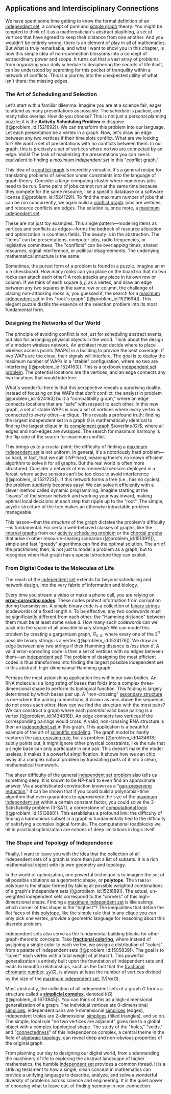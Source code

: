 ## Applications and Interdisciplinary Connections

We have spent some time getting to know the formal definition of an [independent set](@article_id:264572), a concept of pure and [simple graph](@article_id:274782) theory. You might be tempted to think of it as a mathematician's abstract plaything, a set of vertices that have agreed to keep their distance from one another. And you wouldn't be entirely wrong; there is an element of play in all of mathematics. But what is truly remarkable, and what I want to show you in this chapter, is how this simple idea of non-connection blossoms into a concept of extraordinary power and scope. It turns out that a vast array of problems, from organizing your daily schedule to deciphering the secrets of life itself, can be understood by searching for this pocket of tranquility within a network of conflicts. This is a journey into the unexpected utility of what isn't there: the missing edges.

### The Art of Scheduling and Selection

Let's start with a familiar dilemma. Imagine you are at a science fair, eager to attend as many presentations as possible. The schedule is packed, and many talks overlap. How do you choose? This is not just a personal planning puzzle; it is the **Activity Scheduling Problem** in disguise ([@problem_id:1521692]). We can transform this problem into our language. Let each presentation be a vertex in a graph. Now, let's draw an edge between any two vertices if their time slots conflict. What are we looking for? We want a set of presentations with no conflicts between them. In our graph, this is precisely a set of vertices where no two are connected by an edge. Voilà! The task of maximizing the presentations you can see is equivalent to finding a *[maximum independent set](@article_id:273687)* in this "[conflict graph](@article_id:272346)."

This idea of a [conflict graph](@article_id:272346) is incredibly versatile. It's a general recipe for translating problems of selection under constraints into the language of graph theory. Consider a large computing cluster where numerous jobs need to be run. Some pairs of jobs cannot run at the same time because they compete for the same resource, like a specific database or a software license ([@problem_id:1524129]). To find the maximum number of jobs that can be run concurrently, we again build a [conflict graph](@article_id:272346): jobs are vertices, and resource conflicts are edges. The solution is, once more, a [maximum independent set](@article_id:273687).

These are not just toy examples. This single pattern—modeling items as vertices and conflicts as edges—forms the bedrock of resource allocation and optimization in countless fields. The beauty is in the abstraction. The "items" can be presentations, computer jobs, radio frequencies, or legislative committees. The "conflicts" can be overlapping times, shared resources, signal interference, or political disagreements. The underlying mathematical structure is the same.

Sometimes, the purest form of a problem is found in a puzzle. Imagine an $m \times n$ chessboard. How many rooks can you place on the board so that no two rooks can attack each other? A rook attacks any piece in its own row or column. If we think of each square $(i, j)$ as a vertex, and draw an edge between any two squares in the same row or column, the challenge of placing non-attacking rooks is, you guessed it, the search for a [maximum independent set](@article_id:273687) in this "rook's graph" ([@problem_id:1521694]). This elegant puzzle distills the essence of the selection problem into its most fundamental form.

### Designing the Networks of Our World

The principle of avoiding conflict is not just for scheduling abstract events, but also for arranging physical objects in the world. Think about the design of a modern wireless network. An architect must decide where to place wireless access points (WAPs) in a building to provide the best coverage. If two WAPs are too close, their signals will interfere. The goal is to deploy the maximum number of WAPs in a "stable" configuration, where no two are interfering ([@problem_id:1524163]). This is a textbook [independent set problem](@article_id:268788). The potential locations are the vertices, and an edge connects any two locations that would interfere.

What's wonderful here is that this perspective reveals a surprising duality. Instead of focusing on the WAPs that *don't* conflict, the analyst in problem [@problem_id:1524163] built a "compatibility graph," where an edge connects locations that are "safe" with respect to each other. In this new graph, a set of stable WAPs is now a set of vertices where *every* vertex is connected to *every* other—a clique. This reveals a profound truth: finding the largest independent set in a graph $G$ is mathematically identical to finding the largest clique in its [complement graph](@article_id:275942) $\overline{G}$, where all edges and non-edges are swapped. The search for maximum harmony is the flip side of the search for maximum conflict.

This brings us to a crucial point: the difficulty of finding a [maximum independent set](@article_id:273687) is not uniform. In general, it's a notoriously hard problem—so hard, in fact, that we call it NP-hard, meaning there's no known efficient algorithm to solve it for all graphs. But the real world is often more structured. Consider a network of environmental sensors deployed in a forest, where active sensors can't be too close to avoid interference ([@problem_id:1521723]). If this network forms a tree (i.e., has no cycles), the problem suddenly becomes easy! We can solve it efficiently with a clever method called dynamic programming. Imagine starting at the "leaves" of the sensor network and working your way inward, making optimal local decisions at each step that ripple up to the "root". The simple, acyclic structure of the tree makes an otherwise intractable problem manageable.

This lesson—that the *structure* of the graph dictates the problem's difficulty—is fundamental. For certain well-behaved classes of graphs, like the [interval graphs](@article_id:135943) from our [activity scheduling problem](@article_id:266281) or the [chordal graphs](@article_id:275215) that arise in other resource-sharing scenarios ([@problem_id:1513911]), simple and fast "greedy" algorithms can find the optimal solution. The art of the practitioner, then, is not just to model a problem as a graph, but to recognize when that graph has a special structure they can exploit.

### From Digital Codes to the Molecules of Life

The reach of the [independent set](@article_id:264572) extends far beyond scheduling and network design, into the very fabric of information and biology.

Every time you stream a video or make a phone call, you are relying on **[error-correcting codes](@article_id:153300)**. These codes protect information from corruption during transmission. A simple binary code is a collection of [binary strings](@article_id:261619) (codewords) of a fixed length $n$. To be effective, any two codewords must be significantly different from each other; the "Hamming distance" between them must be at least some value $d$. How many such codewords can we pack into the space of all possible binary strings? We can model this problem by creating a gargantuan graph, $G_{n,d}$, where every one of the $2^n$ possible binary strings is a vertex ([@problem_id:1524176]). We draw an edge between any two strings if their Hamming distance is *less than* $d$. A valid error-correcting code is then a set of vertices with no edges between them—an [independent set](@article_id:264572)! The problem of designing the most efficient codes is thus transformed into finding the largest possible independent set in this abstract, high-dimensional Hamming graph.

Perhaps the most astonishing application lies within our own bodies. An RNA molecule is a long string of bases that folds into a complex three-dimensional shape to perform its biological function. This folding is largely determined by which bases pair up. A "non-crossing" [secondary structure](@article_id:138456) is one where the pairing connections, if drawn as arcs above the sequence, do not cross each other. How can we find the structure with the most pairs? We can construct a graph where each *potential* valid base pairing is a vertex ([@problem_id:1434818]). An edge connects two vertices if the corresponding pairings would cross. A valid, non-crossing RNA structure is then an [independent set](@article_id:264572) in this graph. This application is a beautiful example of the art of [scientific modeling](@article_id:171493). The graph model brilliantly captures the [non-crossing rule](@article_id:147434), but as problem [@problem_id:1434818] subtly points out, it might ignore other physical constraints, like the rule that a single base can only participate in one pair. This doesn't make the model useless; it makes it a powerful simplification. It shows how we can chip away at a complex natural problem by translating parts of it into a clean, mathematical framework.

The sheer difficulty of the general [independent set problem](@article_id:268788) also tells us something deep. It is known to be NP-hard to even find an approximate answer. Via a sophisticated construction known as a "[gap-preserving reduction](@article_id:260139)," it can be shown that if you could build a polynomial-time algorithm that even guarantees to *approximate* the size of the [maximum independent set](@article_id:273687) within a certain constant factor, you could solve the 3-Satisfiability problem (3-SAT), a cornerstone of [computational logic](@article_id:135757) ([@problem_id:1513880]). This establishes a profound link: the difficulty of finding a harmonious subset in a graph is fundamentally tied to the difficulty of satisfying a complex logical formula. The computational roadblocks we hit in practical optimization are echoes of deep limitations in logic itself.

### The Shape and Topology of Independence

Finally, I want to leave you with the idea that the collection of all independent sets of a graph is more than just a list of subsets. It is a rich mathematical object with its own geometry and topology.

In the world of optimization, one powerful technique is to imagine the set of all possible solutions as a geometric shape, or **polytope**. The `STAB(G)` polytope is the shape formed by taking all possible weighted combinations of a graph's independent sets ([@problem_id:1521689]). The actual, un-weighted independent sets correspond to the "corners" of this high-dimensional shape. Finding a [maximum independent set](@article_id:273687) is like asking: which corner of this shape is the "highest"? The inequalities that define the flat faces of this [polytope](@article_id:635309), like the simple rule that in any clique you can only pick one vertex, provide a geometric language for reasoning about this discrete problem.

Independent sets also serve as the fundamental building blocks for other graph-theoretic concepts. Take **[fractional coloring](@article_id:273982)**, where instead of assigning a single color to each vertex, we assign a distribution of "colors" from a palette of independent sets ([@problem_id:1505839]). The goal is to "cover" each vertex with a total weight of at least 1. This powerful generalization is entirely built upon the foundation of independent sets and leads to beautiful relationships, such as the fact that the [fractional chromatic number](@article_id:261621), $\chi_f(G)$, is always at least the number of vertices divided by the size of the [maximum independent set](@article_id:273687), $|V|/\alpha(G)$.

Most abstractly, the collection of all independent sets of a graph $G$ forms a structure called a **[simplicial complex](@article_id:158000)**, denoted $I(G)$ ([@problem_id:1673845]). You can think of this as a high-dimensional generalization of a graph. The individual vertices are 0-dimensional [simplices](@article_id:264387), independent pairs are 1-dimensional [simplices](@article_id:264387) (edges), independent triples are 2-dimensional [simplices](@article_id:264387) (filled triangles), and so on. The simple, local rule "no two vertices are adjacent" gives rise to a global object with a complex topological shape. The study of the "holes," "voids," and "[connectedness](@article_id:141572)" of this independence complex, a central theme in the field of [algebraic topology](@article_id:137698), can reveal deep and non-obvious properties of the original graph.

From planning our day to designing our digital world, from understanding the machinery of life to exploring the abstract landscape of higher mathematics, the humble [independent set](@article_id:264572) provides a common thread. It is a striking testament to how a single, clean concept in mathematics can provide a unifying language to describe, analyze, and solve a wonderful diversity of problems across science and engineering. It is the quiet power of choosing what to leave out, of finding harmony in non-connection.